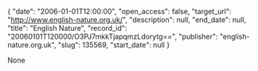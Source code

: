 {
  "date": "2006-01-01T12:00:00", 
  "open_access": false, 
  "target_url": "http://www.english-nature.org.uk/", 
  "description": null, 
  "end_date": null, 
  "title": "English Nature", 
  "record_id": "20060101T120000/O3PJ7mkkTjapqmzLdorytg==", 
  "publisher": "english-nature.org.uk", 
  "slug": 135569, 
  "start_date": null
}

None